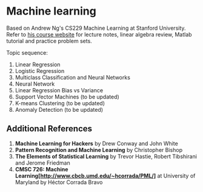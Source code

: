 Machine learning
================
Based on Andrew Ng's CS229 Machine Learning at Stanford University. Refer to [his course website](http://cs229.stanford.edu/) for lecture notes, linear algebra review, Matlab tutorial and practice problem sets.

Topic sequence:
1. Linear Regression
2. Logistic Regression
3. Multiclass Classification and Neural Networks
4. Neural Network
5. Linear Regression Bias vs Variance
6. Support Vector Machines (to be updated)
7. K-means Clustering (to be updated)
8. Anomaly Detection (to be updated)

Additional References
---------------------
1. **Machine Learning for Hackers** by Drew Conway and John White
2. **Pattern Recognition and Machine Learning** by Christopher Bishop
3. **The Elements of Statistical Learning** by Trevor Hastie, Robert Tibshirani and Jerome Friedman
4. **CMSC 726: Machine Learning[http://www.cbcb.umd.edu/~hcorrada/PML/]** at University of Maryland by Héctor Corrada Bravo
